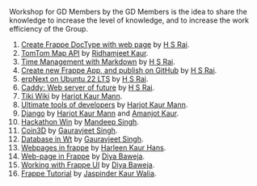 Workshop for GD Members by the GD Members is the idea to share the knowledge to increase the level of knowledge, and to increase the work efficiency of the Group.


1. [Create Frappe DocType with web page](FrappeDoc.md) by [H S Rai](https://github.com/hsrai).
1. [TomTom Map API](TomTomAPI.md) by [Ridhamjeet Kaur](https://github.com/ridhamjeetkaur).
1. [Time Management with Markdown](TimeManagement.md) by [H S Rai](https://github.com/hsrai).
1. [Create new Frappe App, and publish on GitHub](FrappeAppGIT.md) by [H S Rai](https://github.com/hsrai).
1. [erpNext on Ubuntu 22 LTS](erpnext14onUbuntu22.md) by  [H S Rai](https://github.com/hsrai).
1. [Caddy: Web server of future](Caddy.md) by [H S Rai](https://github.com/hsrai).
1. [Tiki Wiki](../../raw/master/tikiwiki.pdf)  by [Harjot Kaur Mann](https://harjotmann.wordpress.com/).
1. [Ultimate tools of developers](../../raw/master/Ultimate%20tolls%20of%20developers%20by%20Harjot%20Kaur%20Mann.pdf) by [Harjot Kaur Mann](https://harjotmann.wordpress.com/).
1. [Django](../../raw/master/Django%20by%20Harjot%20and%20Amanjot.pdf)  by [Harjot Kaur Mann](https://harjotmann.wordpress.com/) and [Amanjot Kaur](https://kauramanjot35.wordpress.com/).
1. [Hackathon Win](Inderpreet_2-1-2016.md) by [Mandeep Singh](https://github.com/mandeeps708).
1. [Coin3D](../../raw/master/coin3d.pdf) by [Gauravjeet Singh](https://github.com/Gauravjeetsingh).
1. [Database in Wt](../../raw/master/wtdbo.pdf) by [Gauravjeet Singh](https://github.com/Gauravjeetsingh).
1. [Webpages in frappe](https://harleen1kaurh.github.io/SDC/webtut) by [Harleen Kaur Hans](https://github.com/Harleen1kaurH).
1. [Web-page in Frappe](webpage_in_frappe.md) by [Diya Baweja](https://github.com/Diya050/).
1. [Working with Frappe UI](frappe_ui.md) by [Diya Baweja](https://github.com/Diya050/).
2.  [Frappe Tutorial](tutorialfrappe.md) by [Jaspinder Kaur Walia](https://github.com/JaspinderKaurWalia26).
